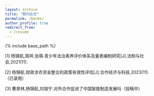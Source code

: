 ```yaml
---
layout: archive
title: "期刊论文"
permalink: /benke/
author_profile: true
redirect_from:
  - /resume
---
```


{% include base_path %}

[1] 杨锦航,周祥,张萌.青少年法治素养评价体系及量表编制研究[J].法制与社会,2021(11).

[2] 杨锦航.财政涉农资金整合的政策有效性评估[J].合作经济与科技,2023(11).（已录用）

[3] 曹景林,杨锦航,刘珈宁.对外合作促进了中国智能制造发展吗（投稿中）